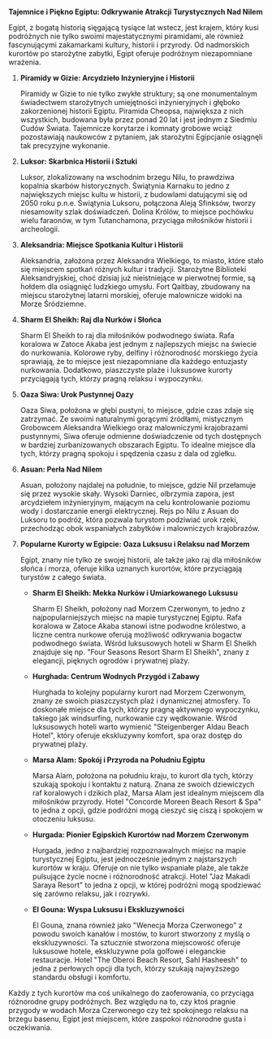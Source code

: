 **Tajemnice i Piękno Egiptu: Odkrywanie Atrakcji Turystycznych Nad Nilem**

Egipt, z bogatą historią sięgającą tysiące lat wstecz, jest krajem, który kusi podróżnych nie tylko swoimi majestatycznymi piramidami, ale również fascynującymi zakamarkami kultury, historii i przyrody. Od nadmorskich kurortów po starożytne zabytki, Egipt oferuje podróżnym niezapomniane wrażenia.

1. **Piramidy w Gizie: Arcydzieło Inżynieryjne i Historii**

   Piramidy w Gizie to nie tylko zwykłe struktury; są one monumentalnym świadectwem starożytnych umiejętności inżynieryjnych i głęboko zakorzenionej historii Egiptu. Piramida Cheopsa, największa z nich wszystkich, budowana była przez ponad 20 lat i jest jednym z Siedmiu Cudów Świata. Tajemnicze korytarze i komnaty grobowe wciąż pozostawiają naukowców z pytaniem, jak starożytni Egipcjanie osiągnęli tak precyzyjne wykonanie.

2. **Luksor: Skarbnica Historii i Sztuki**

   Luksor, zlokalizowany na wschodnim brzegu Nilu, to prawdziwa kopalnia skarbów historycznych. Świątynia Karnaku to jedno z największych miejsc kultu w historii, z budowlami datującymi się od 2050 roku p.n.e. Świątynia Luksoru, połączona Aleją Sfinksów, tworzy niesamowity szlak doświadczeń. Dolina Królów, to miejsce pochówku wielu faraonów, w tym Tutanchamona, przyciąga miłośników historii i archeologii.

3. **Aleksandria: Miejsce Spotkania Kultur i Historii**

   Aleksandria, założona przez Aleksandra Wielkiego, to miasto, które stało się miejscem spotkań różnych kultur i tradycji. Starożytne Biblioteki Aleksandryjskiej, choć dzisiaj już nieistniejące w pierwotnej formie, są hołdem dla osiągnięć ludzkiego umysłu. Fort Qaitbay, zbudowany na miejscu starożytnej latarni morskiej, oferuje malownicze widoki na Morze Śródziemne.

4. **Sharm El Sheikh: Raj dla Nurków i Słońca**

   Sharm El Sheikh to raj dla miłośników podwodnego świata. Rafa koralowa w Zatoce Akaba jest jednym z najlepszych miejsc na świecie do nurkowania. Kolorowe ryby, delfiny i różnorodność morskiego życia sprawiają, że to miejsce jest niezapomniane dla każdego entuzjasty nurkowania. Dodatkowo, piaszczyste plaże i luksusowe kurorty przyciągają tych, którzy pragną relaksu i wypoczynku.

5. **Oaza Siwa: Urok Pustynnej Oazy**

   Oaza Siwa, położona w głębi pustyni, to miejsce, gdzie czas zdaje się zatrzymać. Ze swoimi naturalnymi gorącymi źródłami, mistycznym Grobowcem Aleksandra Wielkiego oraz malowniczymi krajobrazami pustynnymi, Siwa oferuje odmienne doświadczenie od tych dostępnych w bardziej zurbanizowanych obszarach Egiptu. To idealne miejsce dla tych, którzy pragną spokoju i spędzenia czasu z dala od zgiełku.

6. **Asuan: Perła Nad Nilem**

   Asuan, położony najdalej na południe, to miejsce, gdzie Nil przełamuje się przez wysokie skały. Wysoki Darniec, olbrzymia zapora, jest arcydziełem inżynieryjnym, mającym na celu kontrolowanie poziomu wody i dostarczanie energii elektrycznej. Rejs po Nilu z Asuan do Luksoru to podróż, która pozwala turystom podziwiać urok rzeki, przechodząc obok wspaniałych zabytków i malowniczych krajobrazów.

7. **Popularne Kurorty w Egipcie: Oaza Luksusu i Relaksu nad Morzem**

   Egipt, znany nie tylko ze swojej historii, ale także jako raj dla miłośników słońca i morza, oferuje kilka uznanych kurortów, które przyciągają turystów z całego świata.

   - **Sharm El Sheikh: Mekka Nurków i Umiarkowanego Luksusu**
   
      Sharm El Sheikh, położony nad Morzem Czerwonym, to jedno z najpopularniejszych miejsc na mapie turystycznej Egiptu. Rafa koralowa w Zatoce Akaba stanowi istne podwodne królestwo, a liczne centra nurkowe oferują możliwość odkrywania bogactw podwodnego świata. Wśród luksusowych hoteli w Sharm El Sheikh znajduje się np. "Four Seasons Resort Sharm El Sheikh", znany z elegancji, pięknych ogrodów i prywatnej plaży.

   - **Hurghada: Centrum Wodnych Przygód i Zabawy**
   
      Hurghada to kolejny popularny kurort nad Morzem Czerwonym, znany ze swoich piaszczystych plaż i dynamicznej atmosfery. To doskonałe miejsce dla tych, którzy pragną aktywnego wypoczynku, takiego jak windsurfing, nurkowanie czy wędkowanie. Wśród luksusowych hoteli warto wymienić "Steigenberger Aldau Beach Hotel", który oferuje ekskluzywny komfort, spa oraz dostęp do prywatnej plaży.

   - **Marsa Alam: Spokój i Przyroda na Południu Egiptu**
   
      Marsa Alam, położona na południu kraju, to kurort dla tych, którzy szukają spokoju i kontaktu z naturą. Znana ze swoich dziewiczych raf koralowych i dzikich plaż, Marsa Alam jest idealnym miejscem dla miłośników przyrody. Hotel "Concorde Moreen Beach Resort & Spa" to jedna z opcji, gdzie podróżni mogą cieszyć się ciszą i spokojem w otoczeniu luksusu.

   - **Hurgada: Pionier Egipskich Kurortów nad Morzem Czerwonym**
   
      Hurgada, jedno z najbardziej rozpoznawalnych miejsc na mapie turystycznej Egiptu, jest jednocześnie jednym z najstarszych kurortów w kraju. Oferuje on nie tylko wspaniałe plaże, ale także pulsujące życie nocne i różnorodność atrakcji. Hotel "Jaz Makadi Saraya Resort" to jedna z opcji, w której podróżni mogą spodziewać się zarówno relaksu, jak i rozrywki.

   - **El Gouna: Wyspa Luksusu i Ekskluzywności**
   
      El Gouna, znana również jako "Wenecja Morza Czerwonego" z powodu swoich kanałów i mostów, to kurort stworzony z myślą o ekskluzywności. Ta sztucznie stworzona miejscowość oferuje luksusowe hotele, ekskluzywne pola golfowe i eleganckie restauracje. Hotel "The Oberoi Beach Resort, Sahl Hasheesh" to jedna z perłowych opcji dla tych, którzy szukają najwyższego standardu obsługi i komfortu.

Każdy z tych kurortów ma coś unikalnego do zaoferowania, co przyciąga różnorodne grupy podróżnych. Bez względu na to, czy ktoś pragnie przygody w wodach Morza Czerwonego czy też spokojnego relaksu na brzegu basenu, Egipt jest miejscem, które zaspokoi różnorodne gusta i oczekiwania.

